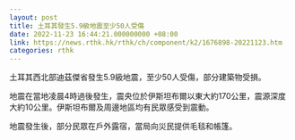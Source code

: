 ```yaml
---
layout: post
title: 土耳其發生5.9級地震至少50人受傷
date: 2022-11-23 16:44:21.000000000 +08:00
link: https://news.rthk.hk/rthk/ch/component/k2/1676898-20221123.htm
categories: rthk
---
```


土耳其西北部迪茲傑省發生5.9級地震，至少50人受傷，部分建築物受損。

地震在當地凌晨4時過後發生，震央位於伊斯坦布爾以東大約170公里，震源深度大約10公里。伊斯坦布爾及周邊地區均有民眾感受到震動。

地震發生後，部分民眾在戶外露宿，當局向災民提供毛毯和帳篷。
